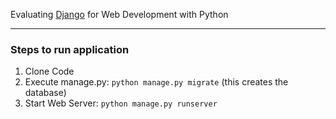 Evaluating [Django](https://www.djangoproject.com/) for Web Development with Python


__________
### Steps to run application

1. Clone Code
2. Execute manage.py: `python manage.py migrate` (this creates the database)
3. Start Web Server: `python manage.py runserver`
